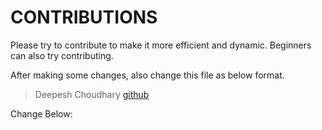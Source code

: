 # CONTRIBUTIONS

Please try to contribute to make it more efficient and dynamic.
Beginners can also try contributing.

After making some changes, also change this file as below format.

> Deepesh Choudhary [github](https://github.com/deepc294)

Change Below:
